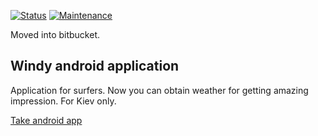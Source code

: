 [![Status](https://img.shields.io/badge/status-complete-brightgreen.svg)]()
[![Maintenance](https://img.shields.io/maintenance/no/2016.svg)]()  

Moved into bitbucket.

Windy android application
---

Application for surfers. Now you can obtain weather for getting amazing impression. For Kiev only.   

[Take android app](https://play.google.com/store/apps/details?id=org.copia.windy.app)
